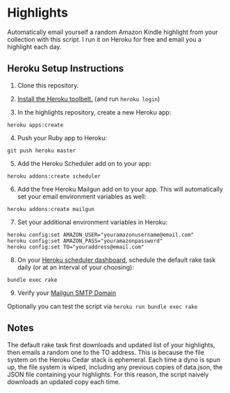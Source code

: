 # Highlights

Automatically email yourself a random Amazon Kindle highlight from your collection with this script. I run it on Heroku for free and email you a highlight each day.

## Heroku Setup Instructions

1. Clone this repository.

2. [Install the Heroku toolbelt.](https://toolbelt.heroku.com/) (and run ```heroku login```)

3. In the highlights repository, create a new Heroku app:
```
heroku apps:create
```

4. Push your Ruby app to Heroku:
```
git push heroku master
```

5. Add the Heroku Scheduler add on to your app:
```
heroku addons:create scheduler
```

6. Add the free Heroku Mailgun add on to your app. This will automatically set your email environment variables as well:
```
heroku addons:create mailgun
```

7. Set your additional environment variables in Heroku:
```
heroku config:set AMAZON_USER="youramazonusername@email.com"
heroku config:set AMAZON_PASS="youramazonpassword"
heroku config:set TO="youraddress@email.com"
```

8. On your [Heroku scheduler dashboard](https://scheduler.heroku.com/dashboard), schedule the default rake task daily (or at an interval of your choosing):
```
bundle exec rake
```

9. Verify your [Mailgun SMTP Domain](https://help.mailgun.com/hc/en-us/articles/202052074-How-do-I-verify-my-domain-)


Optionally you can test the script via ```heroku run bundle exec rake```

## Notes
The default rake task first downloads and updated list of your highlights, then emails a random one to the TO address. This is because the file system on the Heroku Cedar stack is ephemeral. Each time a dyno is spun up, the file system is wiped, including any previous copies of data.json, the JSON file containing your highlights. For this reason, the script naively downloads an updated copy each time.
